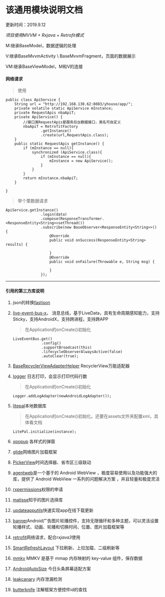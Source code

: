 # 该通用模块说明文档

更新时间：2019.9.12

*项目使用MVVM + Rxjava + Retrofit模式*

M:继承BaseModel，数据逻辑的处理

V:继承BaseMvvmActivity \ BaseMvvmFragment，页面的数据展示

VM:继承BaseViewModel，M和V的连接

#### 网络请求
> 使用 
```
public class ApiService {
    String url = "http://192.168.130.62:8083/yhouse/app/";
    private volatile static ApiService mInstance;
    private RequestApis nbaApiT;
    private ApiService() {
        //接口类RequestApis是服务后台数据接口，类名可自定义
        nbaApiT = RetrofitFactory
                .getInstance()
                .create(url,RequestApis.class);
    }
    public static RequestApis getInstance() {
        if (mInstance == null){
            synchronized (ApiService.class){
                if (mInstance == null){
                    mInstance = new ApiService();
                }
            }
        }
        return mInstance.nbaApiT;
    }

}
```
> 举个栗数据请求
```
ApiService.getInstance()
                .login(data)
                .compose(ResponseTransformer.<ResponseEntity<String>>setThread())
                .subscribe(new BaseObserver<ResponseEntity<String>>() {
                    @Override
                    public void onSuccess(ResponseEntity<String> results) {
                    
                    }
                    @Override
                    public void onFailure(Throwable e, String msg) {

                    }
                });
```



***
#### 引用的第三方库说明
1. json的转换[fastjson](https://github.com/alibaba/fastjson)

2. [live-event-bus-x](https://github.com/JeremyLiao/LiveEventBus)，
   消息总线，基于LiveData，具有生命周期感知能力，支持Sticky，支持AndroidX，支持跨进程，支持跨APP
   
   > 在Application的onCreate()初始化
   ```
   LiveEventBus.get()
                .config()
                .supportBroadcast(this)
                .lifecycleObserverAlwaysActive(false)
                .autoClear(true);
   ```
   
3. [BaseRecyclerViewAdapterHelper](https://github.com/CymChad/BaseRecyclerViewAdapterHelper)
   RecyclerView万能适配器
   
4. [logger](https://github.com/orhanobut/logger)
   日志打印，会显示打印代码行数 
   > 在Application的onCreate()初始化
   ``` 
   Logger.addLogAdapter(newAndroidLogAdapter()); 
   ```
   
5. [litepal](https://github.com/LitePalFramework/LitePal)本地数据库 
   
   >  在Application的onCreate()初始化。还要在assets文件夹配置xml，具体看文档
   ```
   LitePal.initialize(instance);
   ```
   
6. [xpopup](https://github.com/li-xiaojun/XPopup) 各样式的弹窗

7. [glide](https://github.com/bumptech/glide)网络图片加载框架

8. [PickerView](https://github.com/Bigkoo/Android-PickerView)时间选择器、省市区三级联动

9. [agentweb](https://github.com/Justson/AgentWeb)是一个基于的 Android WebView ，极度容易使用以及功能强大的库，提供了 Android WebView 一系列的问题解决方案 ，并且轻量和极度灵活

10. [rxpermissions](https://github.com/tbruyelle/RxPermissions)权限的申请

11. [matisse](https://github.com/zhihu/Matisse)知乎的图片选择库

12. [updateapputils](https://github.com/teprinciple/UpdateAppUtils)快速实现app在线下载更新 

13. [banner](https://github.com/youth5201314/banner)Android广告图片轮播控件，支持无限循环和多种主题，可以灵活设置轮播样式、动画、轮播和切换时间、位置、图片加载框架等

14. [retrofit](https://github.com/square/retrofit)网络请求，配合*rxjava3*使用

15. [SmartRefreshLayout](https://github.com/scwang90/SmartRefreshLayout) 下拉刷新、上拉加载、二级刷新等

16. [mmkv](https://github.com/Tencent/MMKV) MMKV 是基于 mmap 内存映射的 key-value 组件，保存数据

17. [AndroidAutoSize](https://github.com/JessYanCoding/AndroidAutoSize) 今日头条屏幕适配方案

18. [leakcanary](https://github.com/square/leakcanary) 内存泄漏检测 

19. [butterknife](https://github.com/JakeWharton/butterknife) 注解框架方便控件id的查找
